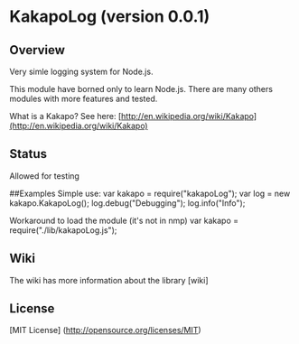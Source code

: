 # KakapoLog (version 0.0.1)

## Overview
Very simle logging system for Node.js. 

This module have borned only to learn Node.js. There are many others modules with more features and tested.

What is a Kakapo? See here: [http://en.wikipedia.org/wiki/Kakapo](http://en.wikipedia.org/wiki/Kakapo)

## Status
Allowed for testing
 
##Examples
Simple use: 
	var kakapo = require("kakapoLog");
	var log = new kakapo.KakapoLog();
	log.debug("Debugging");
	log.info("Info");

Workaround to load the module (it's not in nmp)
	var kakapo = require("./lib/kakapoLog.js");

## Wiki
The wiki has more information about the library [wiki]

## License
[MIT License] (http://opensource.org/licenses/MIT)